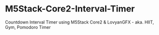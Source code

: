 # M5Stack-Core2-Interval-Timer
Countdown Interval Timer using M5Stack Core2 &amp; LovyanGFX - aka. HIIT, Gym, Pomodoro Timer
